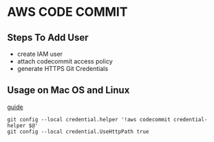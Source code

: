 # AWS CODE COMMIT

## Steps To Add User
- create IAM user
- attach codecommit access policy
- generate HTTPS Git Credentials

## Usage on Mac OS and Linux
[guide](https://docs.aws.amazon.com/codecommit/latest/userguide/setting-up-https-unixes.html#setting-up-https-unixes-credential-helper)

```console
git config --local credential.helper '!aws codecommit credential-helper $@'
git config --local credential.UseHttpPath true
```
